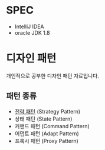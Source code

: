 # SPEC
- IntelliJ IDEA 
- oracle JDK 1.8


# 디자인 패턴
개인적으로 공부한 디자인 패턴 자료입니다.

## 패턴 종류
- [전략 패턴](/src/pattern/strategy/search/readme.md) (Strategy Pattern)
- 상태 패턴 (State Pattern)
- 커맨드 패턴 (Command Pattern)
- 어댑트 패턴 (Adapt Pattern)
- 프록시 패턴 (Proxy Pattern)